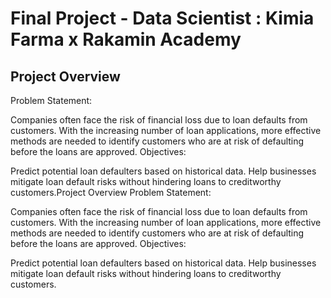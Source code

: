# Final Project - Data Scientist : Kimia Farma x Rakamin Academy

## Project Overview
Problem Statement:

Companies often face the risk of financial loss due to loan defaults from customers. With the increasing number of loan applications, more effective methods are needed to identify customers who are at risk of defaulting before the loans are approved.
Objectives:

Predict potential loan defaulters based on historical data.
Help businesses mitigate loan default risks without hindering loans to creditworthy customers.Project Overview
Problem Statement:

Companies often face the risk of financial loss due to loan defaults from customers. With the increasing number of loan applications, more effective methods are needed to identify customers who are at risk of defaulting before the loans are approved.
Objectives:

Predict potential loan defaulters based on historical data.
Help businesses mitigate loan default risks without hindering loans to creditworthy customers.
